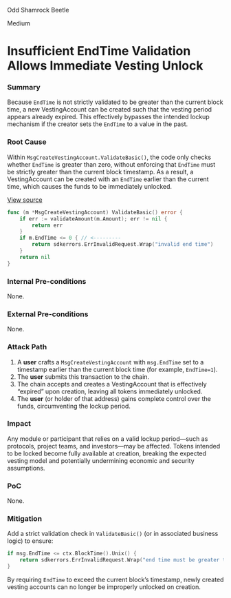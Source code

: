 Odd Shamrock Beetle

Medium

# Insufficient EndTime Validation Allows Immediate Vesting Unlock

### Summary

Because `EndTime` is not strictly validated to be greater than the current block time, a new VestingAccount can be created such that the vesting period appears already expired. This effectively bypasses the intended lockup mechanism if the creator sets the `EndTime` to a value in the past.

### Root Cause

Within `MsgCreateVestingAccount.ValidateBasic()`, the code only checks whether `EndTime` is greater than zero, without enforcing that `EndTime` must be strictly greater than the current block timestamp. As a result, a VestingAccount can be created with an `EndTime` earlier than the current time, which causes the funds to be immediately unlocked.

[View source](https://github.com/sherlock-audit/2024-12-seda-protocol/blob/main/seda-chain/x/vesting/types/msgs.go#L28)

```go
func (m *MsgCreateVestingAccount) ValidateBasic() error {
	if err := validateAmount(m.Amount); err != nil {
		return err
	}
	if m.EndTime <= 0 { // <---------
		return sdkerrors.ErrInvalidRequest.Wrap("invalid end time")
	}
	return nil
}
```

### Internal Pre-conditions

None.

### External Pre-conditions

None.

### Attack Path

1. A **user** crafts a `MsgCreateVestingAccount` with `msg.EndTime` set to a timestamp earlier than the current block time (for example, `EndTime=1`).
2. The **user** submits this transaction to the chain.
3. The chain accepts and creates a VestingAccount that is effectively “expired” upon creation, leaving all tokens immediately unlocked.
4. The **user** (or holder of that address) gains complete control over the funds, circumventing the lockup period.

### Impact

Any module or participant that relies on a valid lockup period—such as protocols, project teams, and investors—may be affected. Tokens intended to be locked become fully available at creation, breaking the expected vesting model and potentially undermining economic and security assumptions.

### PoC

None.

### Mitigation

Add a strict validation check in `ValidateBasic()` (or in associated business logic) to ensure:

```go
if msg.EndTime <= ctx.BlockTime().Unix() {
    return sdkerrors.ErrInvalidRequest.Wrap("end time must be greater than the current block time")
}
```

By requiring `EndTime` to exceed the current block’s timestamp, newly created vesting accounts can no longer be improperly unlocked on creation.